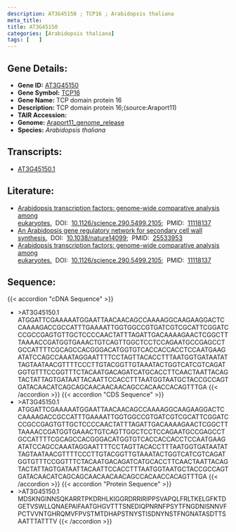 ```yaml
---
description: AT3G45150 ; TCP16 ; Arabidopsis thaliana
meta_title:
title: AT3G45150
categories: [Arabidopsis thaliana]
tags: [   ]
---
```


## Gene Details:
- **Gene ID:** [AT3G45150](https://www.arabidopsis.org/locus?name=AT3G45150)
- **Gene Symbol:** <u>TCP16</u>
- **Gene Name:** TCP domain protein 16
- **Description:**   TCP domain protein 16;(source:Araport11)
- **TAIR Accession:** 
- **Genome:** [Araport11_genome_release](https://www.arabidopsis.org/download/list?dir=Genes%2FAraport11_genome_release)
- **Species:** *Arabidopsis thaliana*

## Transcripts:
   -  [AT3G45150.1](https://www.arabidopsis.org/gene?name=AT3G45150.1)
## Literature:
   - [Arabidopsis transcription factors: genome-wide comparative analysis among  eukaryotes.](https://www.doi.org/10.1126/science.290.5499.2105)&nbsp;&nbsp;DOI:&nbsp;&nbsp;[10.1126/science.290.5499.2105](https://www.doi.org/10.1126/science.290.5499.2105);&nbsp;&nbsp;PMID:&nbsp;&nbsp;[11118137](https://pubmed.ncbi.nlm.nih.gov/11118137/)
   - [An Arabidopsis gene regulatory network for secondary cell wall synthesis.](https://www.doi.org/10.1038/nature14099)&nbsp;&nbsp;DOI:&nbsp;&nbsp;[10.1038/nature14099](https://www.doi.org/10.1038/nature14099);&nbsp;&nbsp;PMID:&nbsp;&nbsp;[25533953](https://pubmed.ncbi.nlm.nih.gov/25533953/)
   - [Arabidopsis transcription factors: genome-wide comparative analysis among  eukaryotes.](https://www.doi.org/10.1126/science.290.5499.2105)&nbsp;&nbsp;DOI:&nbsp;&nbsp;[10.1126/science.290.5499.2105](https://www.doi.org/10.1126/science.290.5499.2105);&nbsp;&nbsp;PMID:&nbsp;&nbsp;[11118137](https://pubmed.ncbi.nlm.nih.gov/11118137/)
## Sequence:
{{< accordion "cDNA Sequence" >}}
- \>AT3G45150.1
ATGGATTCGAAAAATGGAATTAACAACAGCCAAAAGGCAAGAAGGACTCCAAAAGACCGCCATTTGAAAATTGGTGGCCGTGATCGTCGCATTCGGATCCCGCCGAGTGTTGCTCCCCAACTATTTAGATTGACAAAAGAACTCGGCTTTAAAACCGATGGTGAAACTGTCAGTTGGCTCCTCCAGAATGCCGAGCCTGCCATTTTCGCAGCCACGGGACATGGTGTCACCACCACCTCCAATGAAGATATCCAGCCAAATAGGAATTTTCCTAGTTACACCTTTAATGGTGATAATATTAGTAATAACGTTTTCCCTTGTACGGTTGTAAATACTGGTCATCGTCAGATGGTGTTTCCGGTTTCTACAATGACAGATCATGCACCTTCAACTAATTACAGTACTATTAGTGATAATTACAATTCCACCTTTAATGGTAATGCTACCGCCAGTGATACAACATCAGCAGCAACAACAACAGCCACAACCACAGTTTGA
{{< /accordion >}}
{{< accordion "CDS Sequence" >}}
- \>AT3G45150.1
ATGGATTCGAAAAATGGAATTAACAACAGCCAAAAGGCAAGAAGGACTCCAAAAGACCGCCATTTGAAAATTGGTGGCCGTGATCGTCGCATTCGGATCCCGCCGAGTGTTGCTCCCCAACTATTTAGATTGACAAAAGAACTCGGCTTTAAAACCGATGGTGAAACTGTCAGTTGGCTCCTCCAGAATGCCGAGCCTGCCATTTTCGCAGCCACGGGACATGGTGTCACCACCACCTCCAATGAAGATATCCAGCCAAATAGGAATTTTCCTAGTTACACCTTTAATGGTGATAATATTAGTAATAACGTTTTCCCTTGTACGGTTGTAAATACTGGTCATCGTCAGATGGTGTTTCCGGTTTCTACAATGACAGATCATGCACCTTCAACTAATTACAGTACTATTAGTGATAATTACAATTCCACCTTTAATGGTAATGCTACCGCCAGTGATACAACATCAGCAGCAACAACAACAGCCACAACCACAGTTTGA
{{< /accordion >}}
{{< accordion "Protein Sequence" >}}
- \>AT3G45150.1
MDSKNGINNSQKARRTPKDRHLKIGGRDRRIRIPPSVAPQLFRLTKELGFKTDGETVSWLLQNAEPAIFAATGHGVTTTSNEDIQPNRNFPSYTFNGDNISNNVFPCTVVNTGHRQMVFPVSTMTDHAPSTNYSTISDNYNSTFNGNATASDTTSAATTTATTTV
{{< /accordion >}}
